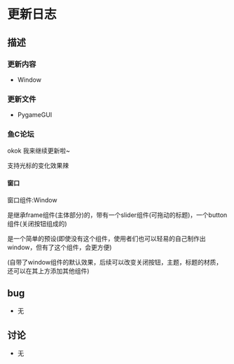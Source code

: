 # 更新日志

## 描述

### 更新内容

 - Window

### 更新文件

 - PygameGUI

### 鱼C论坛
okok  我来继续更新啦~

支持光标的变化效果辣

#### 窗口

窗口组件:Window

是继承frame组件(主体部分)的，带有一个slider组件(可拖动的标题)，一个button组件(关闭按钮组成的)

是一个简单的预设(即使没有这个组件，使用者们也可以轻易的自己制作出window，但有了这个组件，会更方便)

(自带了window组件的默认效果，后续可以改变关闭按钮，主题，标题的材质，还可以在其上方添加其他组件)


## bug

 - 无


## 讨论

 - 无